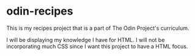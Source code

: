# odin-recipes

This is my recipes project that is a part of The Odin Project's curriculum.

I will be displaying my knowledge I have for HTML. I will not be incorporating much CSS since I want this project to have a HTML focus.